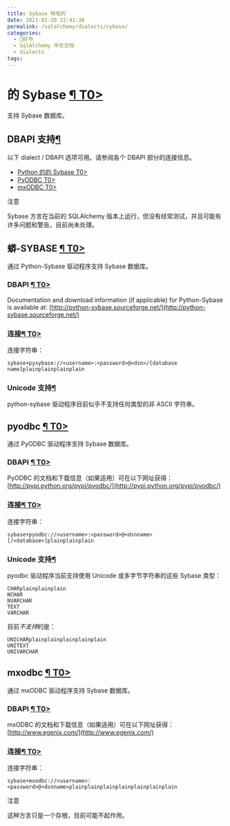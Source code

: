 ```yaml
---
title: Sybase 特有的
date: 2021-02-20 22:41:38
permalink: /sqlalchemy/dialects/sybase/
categories:
  - 📖好书
  - SqlAlchemy 中文文档
  - dialects
tags:
---
```

的 Sybase [¶ T0\>](#module-sqlalchemy.dialects.sybase.base "Permalink to this headline")
=======================================================================================

支持 Sybase 数据库。

DBAPI 支持[¶](#dialect-sybase "Permalink to this headline")
----------------------------------------------------------

以下 dialect / DBAPI 选项可用。请参阅各个 DBAPI 部分的连接信息。

-   [Python 的的 Sybase T0\>](#module-sqlalchemy.dialects.sybase.pysybase)
-   [PyODBC T0\>](#module-sqlalchemy.dialects.sybase.pyodbc)
-   [mxODBC T0\>](#module-sqlalchemy.dialects.sybase.mxodbc)

注意

Sybase 方言在当前的 SQLAlchemy 版本上运行，但没有经常测试，并且可能有许多问题和警告，目前尚未处理。

蟒-SYBASE [¶ T0\>](#module-sqlalchemy.dialects.sybase.pysybase "Permalink to this headline")
--------------------------------------------------------------------------------------------

通过 Python-Sybase 驱动程序支持 Sybase 数据库。

### DBAPI [¶ T0\>](#dialect-sybase-pysybase-url "Permalink to this headline")

Documentation and download information (if applicable) for Python-Sybase
is available at:
[http://python-sybase.sourceforge.net/](http://python-sybase.sourceforge.net/)

### 连接[¶ T0\>](#dialect-sybase-pysybase-connect "Permalink to this headline")

连接字符串：

    sybase+pysybase://<username>:<password>@<dsn>/[database name]plainplainplainplain

### Unicode 支持[¶](#unicode-support "Permalink to this headline")

python-sybase 驱动程序目前似乎不支持任何类型的非 ASCII 字符串。

pyodbc [¶ T0\>](#module-sqlalchemy.dialects.sybase.pyodbc "Permalink to this headline")
---------------------------------------------------------------------------------------

通过 PyODBC 驱动程序支持 Sybase 数据库。

### DBAPI [¶ T0\>](#dialect-sybase-pyodbc-url "Permalink to this headline")

PyODBC 的文档和下载信息（如果适用）可在以下网址获得：[http://pypi.python.org/pypi/pyodbc/](http://pypi.python.org/pypi/pyodbc/)

### 连接[¶ T0\>](#dialect-sybase-pyodbc-connect "Permalink to this headline")

连接字符串：

    sybase+pyodbc://<username>:<password>@<dsnname>[/<database>]plainplainplain

### Unicode 支持[¶](#id1 "Permalink to this headline")

pyodbc 驱动程序当前支持使用 Unicode 或多字节字符串的这些 Sybase 类型：

    CHARplainplainplain
    NCHAR
    NVARCHAR
    TEXT
    VARCHAR

目前*不支持*的是：

    UNICHARplainplainplainplainplain
    UNITEXT
    UNIVARCHAR

mxodbc [¶ T0\>](#module-sqlalchemy.dialects.sybase.mxodbc "Permalink to this headline")
---------------------------------------------------------------------------------------

通过 mxODBC 驱动程序支持 Sybase 数据库。

### DBAPI [¶ T0\>](#dialect-sybase-mxodbc-url "Permalink to this headline")

mxODBC 的文档和下载信息（如果适用）可在以下网址获得：[http://www.egenix.com/](http://www.egenix.com/)

### 连接[¶ T0\>](#dialect-sybase-mxodbc-connect "Permalink to this headline")

连接字符串：

    sybase+mxodbc://<username>:<password>@<dsnname>plainplainplainplainplainplainplain

注意

这种方言只是一个存根，目前可能不起作用。
